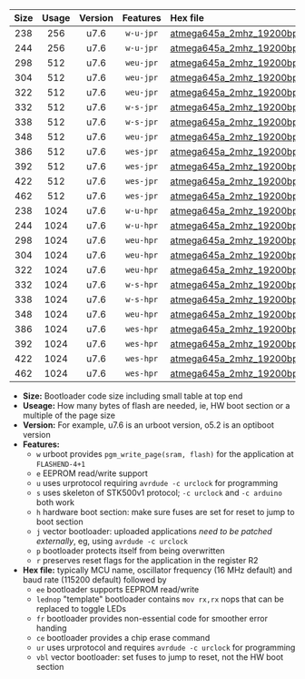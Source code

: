 |Size|Usage|Version|Features|Hex file|
|:-:|:-:|:-:|:-:|:--|
|238|256|u7.6|`w-u-jpr`|[atmega645a_2mhz_19200bps_ur_vbl.hex](https://raw.githubusercontent.com/stefanrueger/urboot/main/atmega645a_2mhz_19200bps_ur_vbl.hex)|
|244|256|u7.6|`w-u-jpr`|[atmega645a_2mhz_19200bps_lednop_ur_vbl.hex](https://raw.githubusercontent.com/stefanrueger/urboot/main/atmega645a_2mhz_19200bps_lednop_ur_vbl.hex)|
|298|512|u7.6|`weu-jpr`|[atmega645a_2mhz_19200bps_ee_ur_vbl.hex](https://raw.githubusercontent.com/stefanrueger/urboot/main/atmega645a_2mhz_19200bps_ee_ur_vbl.hex)|
|304|512|u7.6|`weu-jpr`|[atmega645a_2mhz_19200bps_ee_lednop_ur_vbl.hex](https://raw.githubusercontent.com/stefanrueger/urboot/main/atmega645a_2mhz_19200bps_ee_lednop_ur_vbl.hex)|
|322|512|u7.6|`weu-jpr`|[atmega645a_2mhz_19200bps_ee_lednop_fr_ur_vbl.hex](https://raw.githubusercontent.com/stefanrueger/urboot/main/atmega645a_2mhz_19200bps_ee_lednop_fr_ur_vbl.hex)|
|332|512|u7.6|`w-s-jpr`|[atmega645a_2mhz_19200bps_vbl.hex](https://raw.githubusercontent.com/stefanrueger/urboot/main/atmega645a_2mhz_19200bps_vbl.hex)|
|338|512|u7.6|`w-s-jpr`|[atmega645a_2mhz_19200bps_lednop_vbl.hex](https://raw.githubusercontent.com/stefanrueger/urboot/main/atmega645a_2mhz_19200bps_lednop_vbl.hex)|
|348|512|u7.6|`weu-jpr`|[atmega645a_2mhz_19200bps_ee_lednop_fr_ce_ur_vbl.hex](https://raw.githubusercontent.com/stefanrueger/urboot/main/atmega645a_2mhz_19200bps_ee_lednop_fr_ce_ur_vbl.hex)|
|386|512|u7.6|`wes-jpr`|[atmega645a_2mhz_19200bps_ee_vbl.hex](https://raw.githubusercontent.com/stefanrueger/urboot/main/atmega645a_2mhz_19200bps_ee_vbl.hex)|
|392|512|u7.6|`wes-jpr`|[atmega645a_2mhz_19200bps_ee_lednop_vbl.hex](https://raw.githubusercontent.com/stefanrueger/urboot/main/atmega645a_2mhz_19200bps_ee_lednop_vbl.hex)|
|422|512|u7.6|`wes-jpr`|[atmega645a_2mhz_19200bps_ee_lednop_fr_vbl.hex](https://raw.githubusercontent.com/stefanrueger/urboot/main/atmega645a_2mhz_19200bps_ee_lednop_fr_vbl.hex)|
|462|512|u7.6|`wes-jpr`|[atmega645a_2mhz_19200bps_ee_lednop_fr_ce_vbl.hex](https://raw.githubusercontent.com/stefanrueger/urboot/main/atmega645a_2mhz_19200bps_ee_lednop_fr_ce_vbl.hex)|
|238|1024|u7.6|`w-u-hpr`|[atmega645a_2mhz_19200bps_ur.hex](https://raw.githubusercontent.com/stefanrueger/urboot/main/atmega645a_2mhz_19200bps_ur.hex)|
|244|1024|u7.6|`w-u-hpr`|[atmega645a_2mhz_19200bps_lednop_ur.hex](https://raw.githubusercontent.com/stefanrueger/urboot/main/atmega645a_2mhz_19200bps_lednop_ur.hex)|
|298|1024|u7.6|`weu-hpr`|[atmega645a_2mhz_19200bps_ee_ur.hex](https://raw.githubusercontent.com/stefanrueger/urboot/main/atmega645a_2mhz_19200bps_ee_ur.hex)|
|304|1024|u7.6|`weu-hpr`|[atmega645a_2mhz_19200bps_ee_lednop_ur.hex](https://raw.githubusercontent.com/stefanrueger/urboot/main/atmega645a_2mhz_19200bps_ee_lednop_ur.hex)|
|322|1024|u7.6|`weu-hpr`|[atmega645a_2mhz_19200bps_ee_lednop_fr_ur.hex](https://raw.githubusercontent.com/stefanrueger/urboot/main/atmega645a_2mhz_19200bps_ee_lednop_fr_ur.hex)|
|332|1024|u7.6|`w-s-hpr`|[atmega645a_2mhz_19200bps.hex](https://raw.githubusercontent.com/stefanrueger/urboot/main/atmega645a_2mhz_19200bps.hex)|
|338|1024|u7.6|`w-s-hpr`|[atmega645a_2mhz_19200bps_lednop.hex](https://raw.githubusercontent.com/stefanrueger/urboot/main/atmega645a_2mhz_19200bps_lednop.hex)|
|348|1024|u7.6|`weu-hpr`|[atmega645a_2mhz_19200bps_ee_lednop_fr_ce_ur.hex](https://raw.githubusercontent.com/stefanrueger/urboot/main/atmega645a_2mhz_19200bps_ee_lednop_fr_ce_ur.hex)|
|386|1024|u7.6|`wes-hpr`|[atmega645a_2mhz_19200bps_ee.hex](https://raw.githubusercontent.com/stefanrueger/urboot/main/atmega645a_2mhz_19200bps_ee.hex)|
|392|1024|u7.6|`wes-hpr`|[atmega645a_2mhz_19200bps_ee_lednop.hex](https://raw.githubusercontent.com/stefanrueger/urboot/main/atmega645a_2mhz_19200bps_ee_lednop.hex)|
|422|1024|u7.6|`wes-hpr`|[atmega645a_2mhz_19200bps_ee_lednop_fr.hex](https://raw.githubusercontent.com/stefanrueger/urboot/main/atmega645a_2mhz_19200bps_ee_lednop_fr.hex)|
|462|1024|u7.6|`wes-hpr`|[atmega645a_2mhz_19200bps_ee_lednop_fr_ce.hex](https://raw.githubusercontent.com/stefanrueger/urboot/main/atmega645a_2mhz_19200bps_ee_lednop_fr_ce.hex)|

- **Size:** Bootloader code size including small table at top end
- **Useage:** How many bytes of flash are needed, ie, HW boot section or a multiple of the page size
- **Version:** For example, u7.6 is an urboot version, o5.2 is an optiboot version
- **Features:**
  + `w` urboot provides `pgm_write_page(sram, flash)` for the application at `FLASHEND-4+1`
  + `e` EEPROM read/write support
  + `u` uses urprotocol requiring `avrdude -c urclock` for programming
  + `s` uses skeleton of STK500v1 protocol; `-c urclock` and `-c arduino` both work
  + `h` hardware boot section: make sure fuses are set for reset to jump to boot section
  + `j` vector bootloader: uploaded applications *need to be patched externally*, eg, using `avrdude -c urclock`
  + `p` bootloader protects itself from being overwritten
  + `r` preserves reset flags for the application in the register R2
- **Hex file:** typically MCU name, oscillator frequency (16 MHz default) and baud rate (115200 default) followed by
  + `ee` bootloader supports EEPROM read/write
  + `lednop` "template" bootloader contains `mov rx,rx` nops that can be replaced to toggle LEDs
  + `fr` bootloader provides non-essential code for smoother error handing
  + `ce` bootloader provides a chip erase command
  + `ur` uses urprotocol and requires `avrdude -c urclock` for programming
  + `vbl` vector bootloader: set fuses to jump to reset, not the HW boot section
